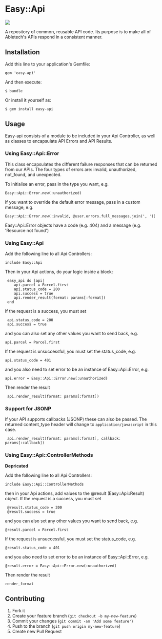 # Easy::Api

[<img src="https://travis-ci.org/AbleTech/easy-api.png" />](https://travis-ci.org/AbleTech/easy-api)

A repository of common, reusable API code. Its purpose is to make all of Abletech's APIs respond in a consistent manner.

## Installation

Add this line to your application's Gemfile:

    gem 'easy-api'

And then execute:

    $ bundle

Or install it yourself as:

    $ gem install easy-api

## Usage

Easy-api consists of a module to be included in your Api Controller, as well as classes to encapsulate API Errors and API Results.

### Using Easy::Api::Error

This class encapsulates the different failure responses that can be returned from our APIs. The four types of errors are: invalid, unauthorized, not_found, and unexpected.

To initialise an error, pass in the type you want, e.g.

    Easy::Api::Error.new(:unauthorized)

If you want to override the default error message, pass in a custom message, e.g.

    Easy::Api::Error.new(:invalid, @user.errors.full_messages.join(', '))

Easy::Api::Error objects have a code (e.g. 404) and a message (e.g. 'Resource not found')

### Using Easy::Api

Add the following line to all Api Controllers:

    include Easy::Api

Then in your Api actions, do your logic inside a block:

     easy_api do |api|
        api.parcel = Parcel.first
        api.status_code = 200
        api.success = true
        api.render_result(format: params[:format])
     end

If the request is a success, you must set

     api.status_code = 200
     api.success = true

and you can also set any other values you want to send back, e.g.

    api.parcel = Parcel.first

If the request is unsuccessful, you must set the status_code, e.g.

    api.status_code = 401

and you also need to set error to be an instance of Easy::Api::Error, e.g.

    api.error = Easy::Api::Error.new(:unauthorized)

Then render the result

     api.render_result(format: params[:format])

### Support for JSONP

If your API supports callbacks (JSONP) these can also be passed. The returned content_type header will change to `application/javascript` in this case. 

     api.render_result(format: params[:format], callback: params[:callback])

### Using Easy::Api::ControllerMethods

**Depricated**

Add the following line to all Api Controllers:

    include Easy::Api::ControllerMethods

then in your Api actions, add values to the @result (Easy::Api::Result) object.
If the request is a success, you must set

     @result.status_code = 200
     @result.success = true

and you can also set any other values you want to send back, e.g.

    @result.parcel = Parcel.first

If the request is unsuccessful, you must set the status_code, e.g.

    @result.status_code = 401

and you also need to set error to be an instance of Easy::Api::Error, e.g.

    @result.error = Easy::Api::Error.new(:unauthorized)

Then render the result

    render_format

## Contributing

1. Fork it
2. Create your feature branch (`git checkout -b my-new-feature`)
3. Commit your changes (`git commit -am 'Add some feature'`)
4. Push to the branch (`git push origin my-new-feature`)
5. Create new Pull Request
